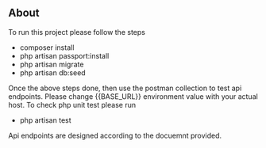 
## About

To run this project please follow the steps

-  composer install
-  php artisan passport:install
-  php artisan migrate
-  php artisan db:seed

Once the above steps done, then use the postman collection to test api endpoints. Please change {{BASE_URL}} environment value with your actual host.
To check php unit test please run 

- php artisan test

Api endpoints are designed according to the docuemnt provided.



